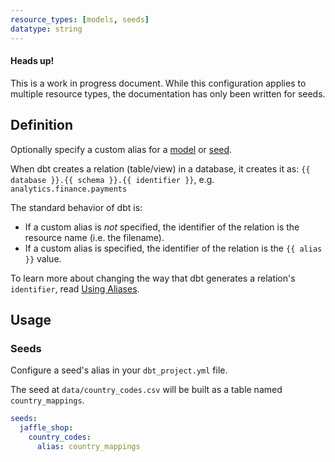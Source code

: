 ```yaml
---
resource_types: [models, seeds]
datatype: string
---
```


<Alert type='warning'>
<h4>Heads up!</h4>
This is a work in progress document. While this configuration applies to multiple resource types, the documentation has only been written for seeds.

</Alert>

## Definition

Optionally specify a custom alias for a [model](docs/docs/building-a-dbt-project/building-models.md) or [seed](docs/docs/building-a-dbt-project/seeds.md).

When dbt creates a relation (table/view) in a database, it creates it as: `{{ database }}.{{ schema }}.{{ identifier }}`, e.g. `analytics.finance.payments`

The standard behavior of dbt is:
* If a custom alias is _not_ specified, the identifier of the relation is the resource name (i.e. the filename).
* If a custom alias is specified, the identifier of the relation is the `{{ alias }}` value.

To learn more about changing the way that dbt generates a relation's `identifier`, read [Using Aliases](docs/building-a-dbt-project/building-models/using-custom-aliases.md).


## Usage

### Seeds
Configure a seed's alias in your `dbt_project.yml` file.

The seed at `data/country_codes.csv` will be built as a table named `country_mappings`.

<File name='dbt_project.yml'>

```yml
seeds:
  jaffle_shop:
    country_codes:
      alias: country_mappings

```

</File>
